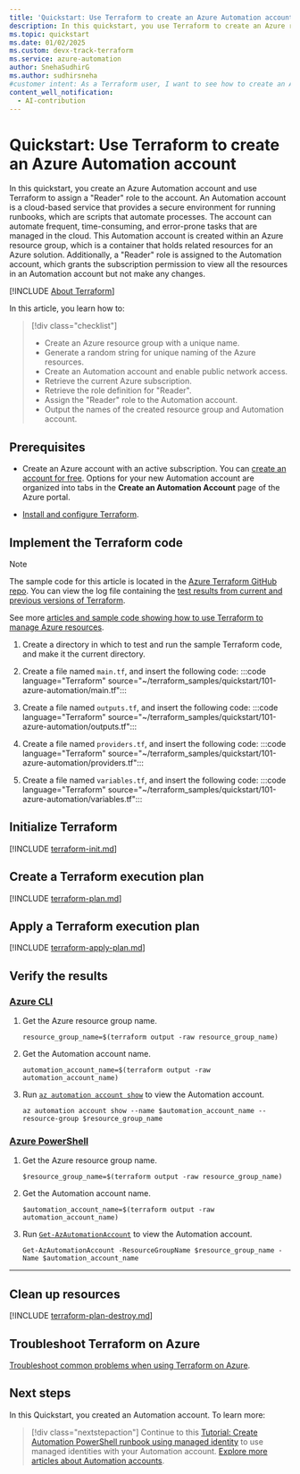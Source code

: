 ```yaml
---
title: 'Quickstart: Use Terraform to create an Azure Automation account'
description: In this quickstart, you use Terraform to create an Azure resource group, create an Azure Automation account with a system-assigned identity, and assign a "Reader" role to the Automation account.
ms.topic: quickstart
ms.date: 01/02/2025
ms.custom: devx-track-terraform
ms.service: azure-automation
author: SnehaSudhirG
ms.author: sudhirsneha
#customer intent: As a Terraform user, I want to see how to create an Azure resource group, create an Azure Automation account with a system-assigned identity, and assign a "Reader" role to the account.
content_well_notification: 
  - AI-contribution
---
```


# Quickstart: Use Terraform to create an Azure Automation account

In this quickstart, you create an Azure Automation account and use Terraform to assign a "Reader" role to the account. An Automation account is a cloud-based service that provides a secure environment for running runbooks, which are scripts that automate processes. The account can automate frequent, time-consuming, and error-prone tasks that are managed in the cloud. This Automation account is created within an Azure resource group, which is a container that holds related resources for an Azure solution. Additionally, a "Reader" role is assigned to the Automation account, which grants the subscription permission to view all the resources in an Automation account but not make any changes.

[!INCLUDE [About Terraform](~/azure-dev-docs-pr/articles/terraform/includes/abstract.md)]

In this article, you learn how to:

> [!div class="checklist"]
> * Create an Azure resource group with a unique name.
> * Generate a random string for unique naming of the Azure resources.
> * Create an Automation account and enable public network access.
> * Retrieve the current Azure subscription.
> * Retrieve the role definition for "Reader".
> * Assign the "Reader" role to the Automation account.
> * Output the names of the created resource group and Automation account.

## Prerequisites

- Create an Azure account with an active subscription. You can [create an account for free](https://azure.microsoft.com/free/?WT.mc_id=A261C142F). Options for your new Automation account are organized into tabs in the **Create an Automation Account** page of the Azure portal.

- [Install and configure Terraform](/azure/developer/terraform/quickstart-configure).

## Implement the Terraform code

> [!NOTE]
> The sample code for this article is located in the [Azure Terraform GitHub repo](https://github.com/Azure/terraform/tree/master/quickstart/101-azure-automation). You can view the log file containing the [test results from current and previous versions of Terraform](https://github.com/Azure/terraform/tree/master/quickstart/101-azure-automation/TestRecord.md).
> 
> See more [articles and sample code showing how to use Terraform to manage Azure resources](/azure/terraform).

1. Create a directory in which to test and run the sample Terraform code, and make it the current directory.

1. Create a file named `main.tf`, and insert the following code:
    :::code language="Terraform" source="~/terraform_samples/quickstart/101-azure-automation/main.tf":::

1. Create a file named `outputs.tf`, and insert the following code:
    :::code language="Terraform" source="~/terraform_samples/quickstart/101-azure-automation/outputs.tf":::

1. Create a file named `providers.tf`, and insert the following code:
    :::code language="Terraform" source="~/terraform_samples/quickstart/101-azure-automation/providers.tf":::

1. Create a file named `variables.tf`, and insert the following code:
    :::code language="Terraform" source="~/terraform_samples/quickstart/101-azure-automation/variables.tf":::

## Initialize Terraform

[!INCLUDE [terraform-init.md](~/azure-dev-docs-pr/articles/terraform/includes/terraform-init.md)]

## Create a Terraform execution plan

[!INCLUDE [terraform-plan.md](~/azure-dev-docs-pr/articles/terraform/includes/terraform-plan.md)]

## Apply a Terraform execution plan

[!INCLUDE [terraform-apply-plan.md](~/azure-dev-docs-pr/articles/terraform/includes/terraform-apply-plan.md)]

## Verify the results

### [Azure CLI](#tab/azure-cli)

1. Get the Azure resource group name.

    ```console
    resource_group_name=$(terraform output -raw resource_group_name)
    ```

1. Get the Automation account name.

    ```console
    automation_account_name=$(terraform output -raw automation_account_name)
    ```

1. Run [`az automation account show`](/cli/azure/automation/account#az-automation-account-show) to view the Automation account.

    ```azurecli
    az automation account show --name $automation_account_name --resource-group $resource_group_name
    ```

### [Azure PowerShell](#tab/azure-powershell)

1. Get the Azure resource group name.

    ```console
    $resource_group_name=$(terraform output -raw resource_group_name)
    ```

1. Get the Automation account name.

    ```console
    $automation_account_name=$(terraform output -raw automation_account_name)
    ```

1. Run [`Get-AzAutomationAccount`](/powershell/module/az.automation/get-azautomationaccount#example-2-get-an-account) to view the Automation account.

    ```azurepowershell
    Get-AzAutomationAccount -ResourceGroupName $resource_group_name -Name $automation_account_name
    ```

---

## Clean up resources

[!INCLUDE [terraform-plan-destroy.md](~/azure-dev-docs-pr/articles/terraform/includes/terraform-plan-destroy.md)]

## Troubleshoot Terraform on Azure

[Troubleshoot common problems when using Terraform on Azure](/azure/developer/terraform/troubleshoot).

## Next steps

In this Quickstart, you created an Automation account. To learn more:

> [!div class="nextstepaction"]
> Continue to this [Tutorial: Create Automation PowerShell runbook using managed identity](../learn/powershell-runbook-managed-identity.md) to use managed identities with your Automation account.
> [Explore more articles about Automation accounts](/search/?terms=Azure%20automation%20account%20and%20terraform).